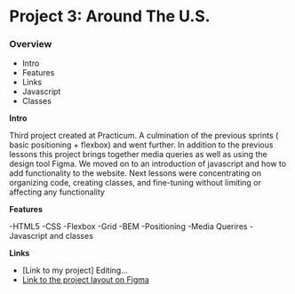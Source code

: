 # Project 3: Around The U.S.

### Overview  

* Intro  
* Features  
* Links
* Javascript
* Classes
  
**Intro**
  
Third project created at Practicum. A culmination of the previous sprints ( basic positioning + flexbox) and went further. In addition to the previous lessons this project brings together media queries as well as using the design tool Figma. We moved on to an introduction of javascript and how to add functionality to the website. Next lessons were concentrating on organizing code, creating classes, and fine-tuning without limiting or affecting any functionality

**Features**  
  
-HTML5
-CSS
-Flexbox
-Grid
-BEM
-Positioning
-Media Querires
-Javascript and classes
  
**Links**  
  

  



* [Link to my project]   Editing...
* [Link to the project layout on Figma](https://www.figma.com/file/ii4xxsJ0ghevUOcssTlHZv/Sprint-3%3A-Around-the-US?node-id=0%3A1)  
